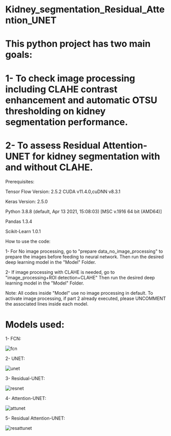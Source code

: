 # Kidney_segmentation_Residual_Attention_UNET
# This python project has two main goals: 
# 1- To check image processing including CLAHE contrast enhancement and automatic OTSU thresholding on kidney segmentation performance.
# 2- To assess Residual Attention-UNET for kidney segmentation with and without CLAHE. 

Prerequisites:

Tensor Flow Version: 2.5.2 
CUDA v11.4.0,cuDNN v8.3.1

Keras Version: 2.5.0

Python 3.8.8 (default, Apr 13 2021, 15:08:03) [MSC v.1916 64 bit (AMD64)]

Pandas 1.3.4

Scikit-Learn 1.0.1


How to use the code:

1- For No image processing, go to "prepare data_no_image_processing" to prepare the images before feeding to neural network. Then run the desired deep learning model in the "Model" Folder. 

2- If image processing with CLAHE is needed, go to "image_processing+ROI detection+CLAHE" Then run the desired deep learning model in the "Model" Folder.

Note: All codes inside "Model" use no image processing in default. To activate image processing, if part 2 already executed, please UNCOMMENT the associated lines inside each model. 

# Models used:
1- FCN:

![fcn](https://user-images.githubusercontent.com/78983558/150026926-0ee45ac0-2c55-4c71-b257-890302603373.png)

2- UNET:

![unet](https://user-images.githubusercontent.com/78983558/150027030-ac17e1a6-798d-4b3c-ab1f-ec4802b30b50.png)

3- Residual-UNET:

![resnet](https://user-images.githubusercontent.com/78983558/150027072-67a20b6e-73b9-4376-9ee2-925dfe41db37.png)

4- Attention-UNET:

![attunet](https://user-images.githubusercontent.com/78983558/150027126-05c43497-7d96-458c-ade6-83706d325ff7.png)

5- Residual Attention-UNET:

![resattunet](https://user-images.githubusercontent.com/78983558/150027167-b557ff39-39db-49e0-b90e-229328624e32.png)


